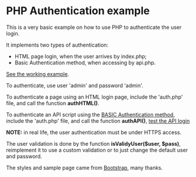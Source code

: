 # PHP Authentication example
This is a very basic example on how to use PHP to authenticate the user login.

It implements two types of authentication:
- HTML page login, when the user arrives by index.php;
- Basic Authentication method, when accessing by api.php.

[See the working example](http://ricnish.16mb.com/php-auth-example).

To authenticate, use user 'admin' and password 'admin'.

To authenticate a page using an HTML login page, include the 'auth.php' file, and call the function **authHTML()**.

To authenticate an API script using the [BASIC Authentication method](https://en.wikipedia.org/wiki/Basic_access_authentication), include the 'auth.php' file, and call the function **authAPI()**, [test the API login](http://ricnish.16mb.com/php-auth-example/api.php)

**NOTE:** in real life, the user authentication must be under HTTPS access.

The user validation is done by the function **isValidyUser($user, $pass)**, reimplement it to use a custom validation or to just change the default user and password.

The styles and sample page came from [Bootstrap](https://getbootstrap.com/), many thanks.
